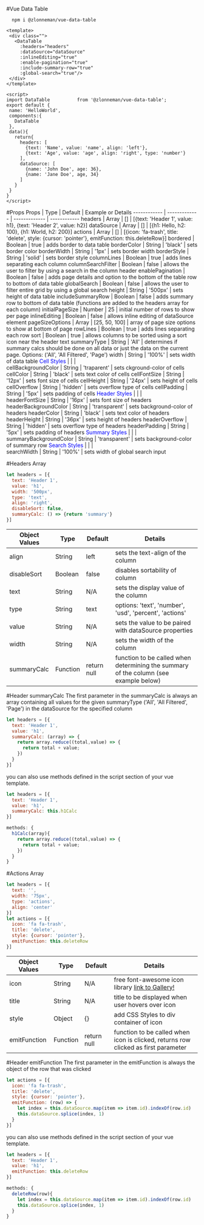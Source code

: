 #Vue Data Table
```
  npm i @zlonneman/vue-data-table
```
 ``` vue
 <template>
  <div class="">
    <DataTable 
      :headers="headers" 
      :dataSource="dataSource" 
      :inlineEditing="true" 
      :enable-pagination="true"
      :include-summary-row="true"
      :global-search="true"/>
  </div>
</template>

<script>
import DataTable          from '@zlonneman/vue-data-table';
export default {
  name: 'HelloWorld',
  components:{
    DataTable
  },
  data(){
    return{
      headers: [
        {text: 'Name', value: 'name', align: 'left'},
        {text: 'Age', value: 'age', align: 'right', type: 'number'}
      ],
      dataSource: [
        {name: 'John Doe', age: 36}, 
        {name: 'Jane Doe', age, 34}
      ]
    }
  }
}
</script>
 ```

#Props
Props                       | Type              | Default             | Example or Details
------------                | -------------     | -------------       | ------------ 
headers                     | Array             | []                  | [{text: 'Header 1', value: h1}, {text: 'Header 2', value: h2}]
dataSource                  | Array             | []                  | [{h1: Hello, h2: 100}, {h1: World, h2: 200}]
actions                     | Array             | []                  | [{icon: 'fa-trash', title: 'delete', style: {cursor: 'pointer'}, emitFunction: this.deleteRow}]
bordered                    | Boolean           | true                | adds border to data table
borderColor                 | String            | 'black'             | sets border color
borderWidth                 | String            | '1px'               | sets border width
borderStyle                 | String            | 'solid'             | sets border style
columnLines                 | Boolean           | true                | adds lines separating each column
columnSearchFilter          | Boolean           | false               | allows the user to filter by using a search in the column header
enablePagination            | Boolean           | false               | adds page details and option to the bottom of the table row to bottom of data table
globalSearch                | Boolean           | false               | allows the user to filter entire grid by using a global search
height                      | String            | '500px'             | sets height of data table
includeSummaryRow           | Boolean           | false               | adds summary row to bottom of data table (functions are added to the headers array for each column)
initialPageSize             | Number            | 25                  | initial number of rows to show per page
inlineEditing               | Boolean           | false               | allows inline editing of dataSource element
pageSizeOptions             | Array             | [25, 50, 100]       | array of page size options to show at bottom of page
rowLines                    | Boolean           | true                | adds lines separating each row
sort                        | Boolean           | true                | allows columns to be sorted using a sort icon near the header text
summaryType                 | String            | 'All'               | determines if summary calcs should be done on all data or just the data on the current page. Options: ('All', 'All Filtered', 'Page') 
width                       | String            | '100%'              | sets width of data table
<span style="color:blue">Cell Styles</span>                  |                   |                     |  
cellBackgroundColor         | String            | 'traparent'         | sets ckground-color of cells
cellColor                   | String            | 'black'             | sets text color of cells
cellFontSize                | String            | '12px'              | sets font size of cells
cellHeight                  | String            | '24px'              |   sets height of cells
cellOverflow                | String            | 'hidden'            | sets overflow type of cells
cellPadding                 | String            | '5px'               | sets padding of cells
<span style="color:blue">Header Styles</span>                |                   |                     |  
headerFontSize              | String            | '16px'              | sets font size of headers
headerBackgroundColor       | String            | 'transparent'       | sets background-color of headers
headerColor                 | String            | 'black'             | sets text color of headers
headerHeight                | String            | '36px'              | sets height of headers
headerOverflow              | String            | 'hidden'            | sets overflow type of headers
headerPadding               | String            | '5px'               | sets padding of headers
<span style="color:blue">Summary Styles</span>              |                   |                     |  
summaryBackgroundColor      | String            | 'transparent'       | sets background-color of summary row
<span style="color:blue">Search Styles</span>               |                   |                     |  
searchWidth                 | String            | '100%'              | sets width of global search input

#Headers Array
```javascript
let headers = [{
  text: 'Header 1',
  value: 'h1',
  width: '500px',
  type: 'text',
  align: 'right',
  disableSort: false,
  summaryCalc: () => {return 'summary'}
}]
```
Object Values               | Type              | Default             | Details
------------                | -------------     | -------------       | ------------ 
align                       | String            | left                | sets the text-align of the column
disableSort                 | Boolean           | false               | disables sortability of column
text                        | String            | N/A                 | sets the display value of the column
type                        | String            | text                | options: 'text', 'number', 'usd', 'percent', 'actions'
value                       | String            | N/A                 | sets the value to be paired with dataSource properties
width                       | String            | N/A                 | sets the width of the column
summaryCalc                 | Function          | return null         | function to be called when determining the summary of the column (see example below)

#Header summaryCalc
The first parameter in the summaryCalc is always an array containing all values for the given summaryType ('All', 'All Filtered', 'Page') in the dataSource for the specified column

```javascript
let headers = [{
  text: 'Header 1',
  value: 'h1',
  summaryCalc: (array) => {
    return array.reduce((total,value) => {
      return total + value;
    })
  }
}]
```

you can also use methods defined in the script section of your vue template.

```javascript
let headers = [{
  text: 'Header 1',
  value: 'h1',
  summaryCalc: this.h1Calc
}]
```

```javascript
methods: {
  h1Calc(array){
    return array.reduce((total,value) => {
      return total + value;
    })
  }
}

```
#Actions Array
```javascript
let headers = [{
  text: '',
  width: '75px',
  type: 'actions',
  align: 'center'
}]
let actions = [{
  icon: 'fa fa-trash',
  title: 'delete',
  style: {cursor: 'pointer'},
  emitFunction: this.deleteRow
}]
```
Object Values               | Type              | Default             | Details
------------                | -------------     | -------------       | ------------ 
icon                        | String            | N/A                 | free font-awesome icon library <a href="https://fontawesome.com/icons?d=gallery" target="_blank">link to Gallery!</a>
title                       | String            | N/A                 | title to be displayed when user hovers over icon
style                       | Object            | {}                  | add CSS Styles to div container of icon
emitFunction                | Function          | return null         | function to be called when icon is clicked, returns row clicked as first parameter

#Header emitFunction
The first parameter in the emitFunction is always the object of the row that was clicked

```javascript
let actions = [{
  icon: 'fa fa-trash',
  title: 'delete',
  style: {cursor: 'pointer'},
  emitFunction: (row) => {
    let index = this.dataSource.map(item => item.id).indexOf(row.id)
    this.dataSource.splice(index, 1)
  }
}]
```

you can also use methods defined in the script section of your vue template.

```javascript
let headers = [{
  text: 'Header 1',
  value: 'h1',
  emitFunction: this.deleteRow
}]
```

```javascript
methods: {
  deleteRow(row){
    let index = this.dataSource.map(item => item.id).indexOf(row.id)
    this.dataSource.splice(index, 1)
  }
}

```